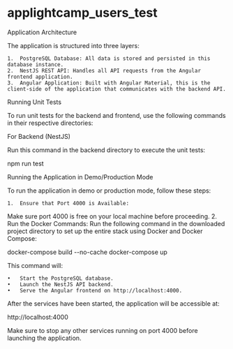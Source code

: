 # applightcamp_users_test

Application Architecture

The application is structured into three layers:

	1.	PostgreSQL Database: All data is stored and persisted in this database instance.
	2.	NestJS REST API: Handles all API requests from the Angular frontend application.
	3.	Angular Application: Built with Angular Material, this is the client-side of the application that communicates with the backend API.

Running Unit Tests

To run unit tests for the backend and frontend, use the following commands in their respective directories:

For Backend (NestJS)

Run this command in the backend directory to execute the unit tests:

npm run test

Running the Application in Demo/Production Mode

To run the application in demo or production mode, follow these steps:

	1.	Ensure that Port 4000 is Available:
Make sure port 4000 is free on your local machine before proceeding.
	2.	Run the Docker Commands:
Run the following command in the downloaded project directory to set up the entire stack using Docker and Docker Compose:

docker-compose build --no-cache
docker-compose up  

This command will:

	•	Start the PostgreSQL database.
	•	Launch the NestJS API backend.
	•	Serve the Angular frontend on http://localhost:4000.

After the services have been started, the application will be accessible at:

http://localhost:4000

Make sure to stop any other services running on port 4000 before launching the application.


